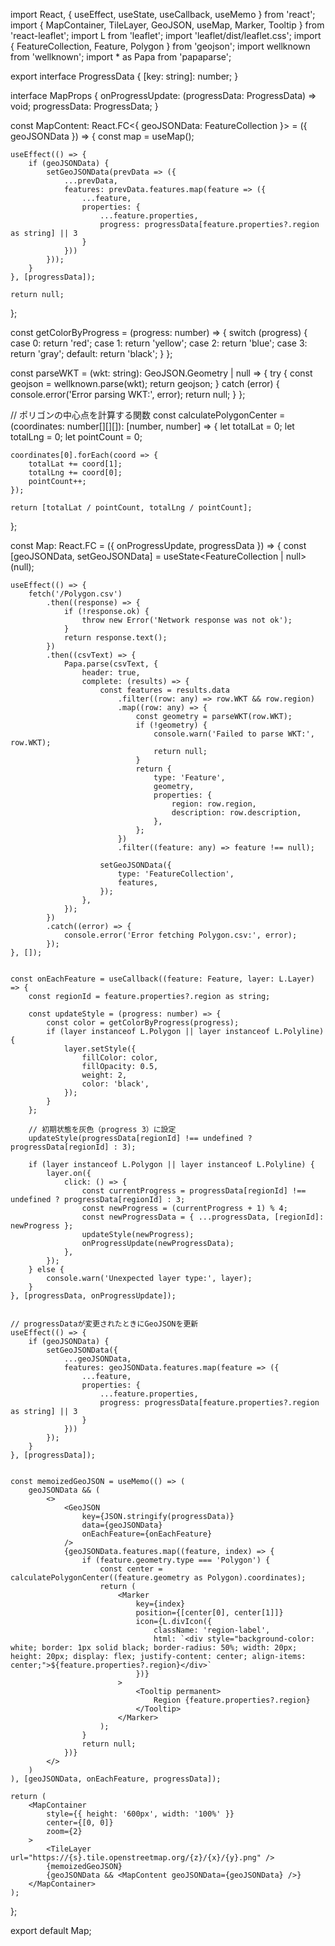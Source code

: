 import React, { useEffect, useState, useCallback, useMemo } from 'react';
import { MapContainer, TileLayer, GeoJSON, useMap, Marker, Tooltip } from 'react-leaflet';
import L from 'leaflet';
import 'leaflet/dist/leaflet.css';
import { FeatureCollection, Feature, Polygon } from 'geojson';
import wellknown from 'wellknown';
import * as Papa from 'papaparse';

export interface ProgressData {
    [key: string]: number;
}

interface MapProps {
    onProgressUpdate: (progressData: ProgressData) => void;
    progressData: ProgressData;
}


const MapContent: React.FC<{ geoJSONData: FeatureCollection }> = ({ geoJSONData }) => {
    const map = useMap();

    useEffect(() => {
        if (geoJSONData) {
            setGeoJSONData(prevData => ({
                ...prevData,
                features: prevData.features.map(feature => ({
                    ...feature,
                    properties: {
                        ...feature.properties,
                        progress: progressData[feature.properties?.region as string] || 3
                    }
                }))
            }));
        }
    }, [progressData]);

    return null;
};


const getColorByProgress = (progress: number) => {
    switch (progress) {
        case 0:
            return 'red';
        case 1:
            return 'yellow';
        case 2:
            return 'blue';
        case 3:
            return 'gray';
        default:
            return 'black';
    }
};

const parseWKT = (wkt: string): GeoJSON.Geometry | null => {
    try {
        const geojson = wellknown.parse(wkt);
        return geojson;
    } catch (error) {
        console.error('Error parsing WKT:', error);
        return null;
    }
};

// ポリゴンの中心点を計算する関数
const calculatePolygonCenter = (coordinates: number[][][]): [number, number] => {
    let totalLat = 0;
    let totalLng = 0;
    let pointCount = 0;

    coordinates[0].forEach(coord => {
        totalLat += coord[1];
        totalLng += coord[0];
        pointCount++;
    });

    return [totalLat / pointCount, totalLng / pointCount];
};



const Map: React.FC<MapProps> = ({ onProgressUpdate, progressData }) => {
    const [geoJSONData, setGeoJSONData] = useState<FeatureCollection | null>(null);

    useEffect(() => {
        fetch('/Polygon.csv')
            .then((response) => {
                if (!response.ok) {
                    throw new Error('Network response was not ok');
                }
                return response.text();
            })
            .then((csvText) => {
                Papa.parse(csvText, {
                    header: true,
                    complete: (results) => {
                        const features = results.data
                            .filter((row: any) => row.WKT && row.region)
                            .map((row: any) => {
                                const geometry = parseWKT(row.WKT);
                                if (!geometry) {
                                    console.warn('Failed to parse WKT:', row.WKT);
                                    return null;
                                }
                                return {
                                    type: 'Feature',
                                    geometry,
                                    properties: {
                                        region: row.region,
                                        description: row.description,
                                    },
                                };
                            })
                            .filter((feature: any) => feature !== null);

                        setGeoJSONData({
                            type: 'FeatureCollection',
                            features,
                        });
                    },
                });
            })
            .catch((error) => {
                console.error('Error fetching Polygon.csv:', error);
            });
    }, []);


    const onEachFeature = useCallback((feature: Feature, layer: L.Layer) => {
        const regionId = feature.properties?.region as string;

        const updateStyle = (progress: number) => {
            const color = getColorByProgress(progress);
            if (layer instanceof L.Polygon || layer instanceof L.Polyline) {
                layer.setStyle({
                    fillColor: color,
                    fillOpacity: 0.5,
                    weight: 2,
                    color: 'black',
                });
            }
        };

        // 初期状態を灰色（progress 3）に設定
        updateStyle(progressData[regionId] !== undefined ? progressData[regionId] : 3);

        if (layer instanceof L.Polygon || layer instanceof L.Polyline) {
            layer.on({
                click: () => {
                    const currentProgress = progressData[regionId] !== undefined ? progressData[regionId] : 3;
                    const newProgress = (currentProgress + 1) % 4;
                    const newProgressData = { ...progressData, [regionId]: newProgress };
                    updateStyle(newProgress);
                    onProgressUpdate(newProgressData);
                },
            });
        } else {
            console.warn('Unexpected layer type:', layer);
        }
    }, [progressData, onProgressUpdate]);
    

    // progressDataが変更されたときにGeoJSONを更新
    useEffect(() => {
        if (geoJSONData) {
            setGeoJSONData({
                ...geoJSONData,
                features: geoJSONData.features.map(feature => ({
                    ...feature,
                    properties: {
                        ...feature.properties,
                        progress: progressData[feature.properties?.region as string] || 3
                    }
                }))
            });
        }
    }, [progressData]);


    const memoizedGeoJSON = useMemo(() => (
        geoJSONData && (
            <>
                <GeoJSON
                    key={JSON.stringify(progressData)}
                    data={geoJSONData}
                    onEachFeature={onEachFeature}
                />
                {geoJSONData.features.map((feature, index) => {
                    if (feature.geometry.type === 'Polygon') {
                        const center = calculatePolygonCenter((feature.geometry as Polygon).coordinates);
                        return (
                            <Marker
                                key={index}
                                position={[center[0], center[1]]}
                                icon={L.divIcon({
                                    className: 'region-label',
                                    html: `<div style="background-color: white; border: 1px solid black; border-radius: 50%; width: 20px; height: 20px; display: flex; justify-content: center; align-items: center;">${feature.properties?.region}</div>`
                                })}
                            >
                                <Tooltip permanent>
                                    Region {feature.properties?.region}
                                </Tooltip>
                            </Marker>
                        );
                    }
                    return null;
                })}
            </>
        )
    ), [geoJSONData, onEachFeature, progressData]);

    return (
        <MapContainer
            style={{ height: '600px', width: '100%' }}
            center={[0, 0]}
            zoom={2}
        >
            <TileLayer url="https://{s}.tile.openstreetmap.org/{z}/{x}/{y}.png" />
            {memoizedGeoJSON}
            {geoJSONData && <MapContent geoJSONData={geoJSONData} />}
        </MapContainer>
    );
};


export default Map;